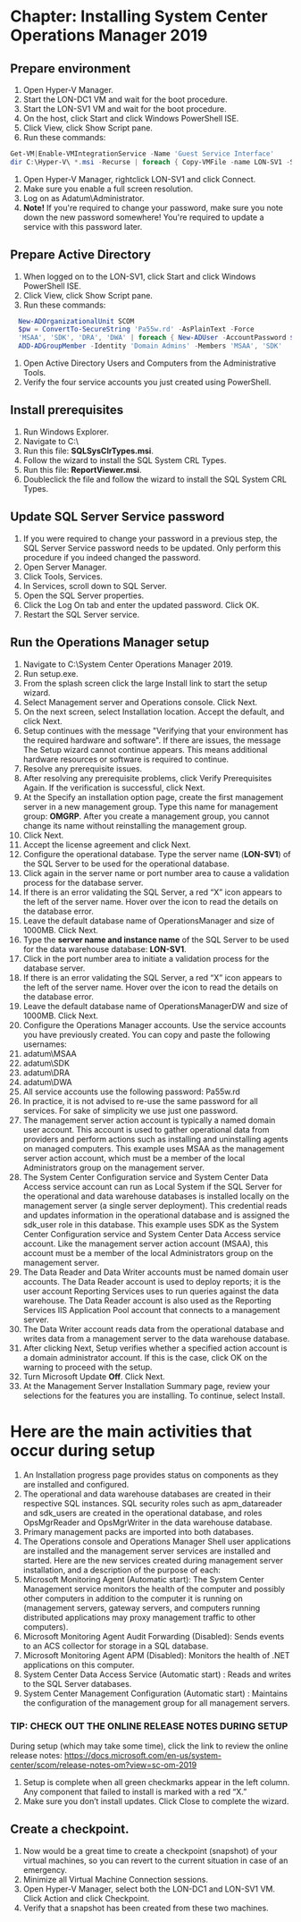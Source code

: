 # Chapter: Installing System Center Operations Manager 2019

## Prepare environment
1. Open Hyper-V Manager.
1. Start the LON-DC1 VM and wait for the boot procedure.
1. Start the LON-SV1 VM and wait for the boot procedure.
1. On the host, click Start and click Windows PowerShell ISE.
1. Click View, click Show Script pane.
1. Run these commands:
```PowerShell
Get-VM|Enable-VMIntegrationService -Name 'Guest Service Interface'
dir C:\Hyper-V\ *.msi -Recurse | foreach { Copy-VMFile -name LON-SV1 -SourcePath $_.FullName -DestinationPath C:\ -FileSource Host }
```
1. Open Hyper-V Manager, rightclick LON-SV1 and click Connect.
1. Make sure you enable a full screen resolution.
1. Log on as Adatum\Administrator.
1. **Note!** If you're required to change your password, make sure you note down the new password somewhere! You're required to update a service with this password later.


## Prepare Active Directory
1. When logged on to the LON-SV1, click Start and click Windows PowerShell ISE.
1. Click View, click Show Script pane.
1. Run these commands:
```PowerShell
  New-ADOrganizationalUnit SCOM
  $pw = ConvertTo-SecureString 'Pa55w.rd' -AsPlainText -Force
  'MSAA', 'SDK', 'DRA', 'DWA' | foreach { New-ADUser -AccountPassword $pw -Name $_ -Path 'OU=SCOM,DC=Adatum,DC=msft' -Enabled $true }
  ADD-ADGroupMember -Identity 'Domain Admins' -Members 'MSAA', 'SDK'
```
1. Open Active Directory Users and Computers from the Administrative Tools.
1. Verify the four service accounts you just created using PowerShell.


## Install prerequisites
1. Run Windows Explorer.
1. Navigate to C:\
1. Run this file: **SQLSysClrTypes.msi**.
1. Follow the wizard to install the SQL System CRL Types.
1. Run this file: **ReportViewer.msi**.
1. Doubleclick the file and follow the wizard to install the SQL System CRL Types.


## Update SQL Server Service password
1. If you were required to change your password in a previous step, the SQL Server Service password needs to be updated. Only perform this procedure if you indeed changed the password.
1. Open Server Manager.
1. Click Tools, Services.
1. In Services, scroll down to SQL Server.
1. Open the SQL Server properties.
1. Click the Log On tab and enter the updated password. Click OK.
1. Restart the SQL Server service.


## Run the Operations Manager setup
1. Navigate to C:\System Center Operations Manager 2019.
1. Run setup.exe.
1. From the splash screen click the large Install link to start the setup wizard.
1. Select Management server and Operations console. Click Next.
1. On the next screen, select Installation location. Accept the default, and click Next.
1. Setup continues with the message "Verifying that your environment has the required hardware and software".  If there are issues, the message The Setup wizard cannot continue appears. This means additional hardware resources or software is required to continue.
1. Resolve any prerequisite issues.
1. After resolving any prerequisite problems, click Verify Prerequisites Again. If the verification is successful, click Next. 
1. At the Specify an installation option page, create the first management server in a new management group. Type this name for management group: **OMGRP**. After you create a management group, you cannot change its name without reinstalling the management group.
1. Click Next.
1. Accept the license agreement and click Next. 
1. Configure the operational database. Type the server name (**LON-SV1**) of the SQL Server to be used for the operational database.
1. Click again in the server name or port number area to cause a validation process for the database server.
1. If there is an error validating the SQL Server, a red “X” icon appears to the left of the server name. Hover over the icon to read the details on the database error. 
1. Leave the default database name of OperationsManager and size of 1000MB. Click Next. 
1. Type the **server name and instance name** of the SQL Server to be used for the data warehouse database: **LON-SV1**.
1. Click in the port number area to initiate a validation process for the database server.
1. If there is an error validating the SQL Server, a red “X” icon appears to the left of the server name. Hover over the icon to read the details on the database error. 
1. Leave the default database name of OperationsManagerDW and size of 1000MB. Click Next.
1. Configure the Operations Manager accounts. Use the service accounts you have previously created. You can copy and paste the following usernames:
  1. adatum\MSAA
  1. adatum\SDK
  1. adatum\DRA
  1. adatum\DWA
  1. All service accounts use the following password: Pa55w.rd
1. In practice, it is not advised to re-use the same password for all services. For sake of simplicity we use just one password.
1. The management server action account is typically a named domain user account. This account is used to gather operational data from providers and perform actions such as installing and uninstalling agents on managed computers. This example uses MSAA as the management server action account, which must be a member of the local Administrators group on the management server.
1. The System Center Configuration service and System Center Data Access service account can run as Local System if the SQL Server for the operational and data warehouse databases is installed locally on the management server (a single server deployment). This credential reads and updates information in the operational database and is assigned the sdk_user role in this database. This example uses SDK as the System Center Configuration service and System Center Data Access service account. Like the management server action account (MSAA), this account must be a member of the local Administrators group on the management server.
1. The Data Reader and Data Writer accounts must be named domain user accounts. The Data Reader account is used to deploy reports; it is the user account Reporting Services uses to run queries against the data warehouse. The Data Reader account is also used as the Reporting Services IIS Application Pool account that connects to a management server.
1. The Data Writer account reads data from the operational database and writes data from a management server to the data warehouse database.
1. After clicking Next, Setup verifies whether a specified action account is a domain administrator account. If this is the case, click OK on the warning to proceed with the setup.
1. Turn Microsoft Update **Off**. Click Next.
1. At the Management Server Installation Summary page, review your selections for the features you are installing. To continue, select Install.

# Here are the main activities that occur during setup
1. An Installation progress page provides status on components as they are installed and configured.
1. The operational and data warehouse databases are created in their respective SQL instances. SQL security roles such as apm_datareader and sdk_users are created in the operational database, and roles OpsMgrReader and OpsMgrWriter in the data warehouse database.
1. Primary management packs are imported into both databases.
1. The Operations console and Operations Manager Shell user applications are installed and the management server services are installed and started. Here are the new services created during management server installation, and a description of the purpose of each:
  1.  Microsoft Monitoring Agent (Automatic start): The System Center Management service monitors the health of the computer and possibly other computers in addition to the computer it is running on (management servers, gateway servers, and computers running distributed applications may proxy management traffic to other computers).
  1. Microsoft Monitoring Agent Audit Forwarding (Disabled): Sends events to an ACS collector for storage in a SQL database.  
  1. Microsoft Monitoring Agent APM (Disabled): Monitors the health of .NET applications on this computer.
  1. System Center Data Access Service (Automatic start) : Reads and writes to the SQL Server databases.
  1. System Center Management Configuration (Automatic start) : Maintains the configuration of the management group for all management servers.


### TIP: CHECK OUT THE ONLINE RELEASE NOTES DURING SETUP
During setup (which may take some time), click the link to review the online release notes:
https://docs.microsoft.com/en-us/system-center/scom/release-notes-om?view=sc-om-2019
1. Setup is complete when all green checkmarks appear in the left column. Any component that failed to install is marked with a red “X.”
1. Make sure you don’t install updates. Click Close to complete the wizard.


## Create a checkpoint.
1. Now would be a great time to create a checkpoint (snapshot) of your virtual machines, so you can revert to the current situation in case of an emergency.
1. Minimize all Virtual Machine Connection sessions.
1. Open Hyper-V Manager, select both the LON-DC1 and LON-SV1 VM. Click Action and click Checkpoint.
1. Verify that a snapshot has been created from these two machines.
